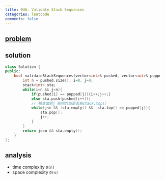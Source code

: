 ```yaml
---
title: 946. Validate Stack Sequences
categories: leetcode
comments: false
---
```


## [problem](https://leetcode.com/problems/validate-stack-sequences/)

## solution

```c++
class Solution {
public:
    bool validateStackSequences(vector<int>& pushed, vector<int>& popped) {
        int n = pushed.size(), i=0, j=0;
        stack<int> sta;
        while(i<n && j<n){
            if(pushed[i] == popped[j]){i++;j++;}
            else sta.push(pushed[i++]);
            // 檢查當前j 指向的值是否為stack.top()
            while(j<n && !sta.empty() &&  sta.top() == popped[j]){
                sta.pop();
                j++;
            }
        }
        return j==n && sta.empty();
    }
};
```

## analysis
- time complexity `O(n)`
- space complexity `O(n)`